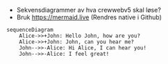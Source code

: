 - Sekvensdiagrammer av hva crewwebv5 skal løse?
- Bruk https://mermaid.live (Rendres native i Github)


```mermaid
sequenceDiagram
    Alice->>+John: Hello John, how are you?
    Alice->>+John: John, can you hear me?
    John-->>-Alice: Hi Alice, I can hear you!
    John-->>-Alice: I feel great!
```
